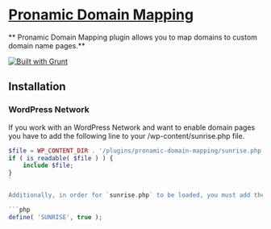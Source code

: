 # [Pronamic Domain Mapping](http://www.pronamic.eu/plugins/pronamic-domain-mapping/)

** Pronamic Domain Mapping plugin allows you to map domains to custom domain name pages.**

[![Built with Grunt](https://cdn.gruntjs.com/builtwith.png)](http://gruntjs.com/)

## Installation

### WordPress Network

If you work with an WordPress Network and want to enable domain pages you have
to add the following line to your /wp-content/sunrise.php file.

```php
$file = WP_CONTENT_DIR . '/plugins/pronamic-domain-mapping/sunrise.php'; 
if ( is_readable( $file ) ) {
	include $file;
}
`

Additionally, in order for `sunrise.php` to be loaded, you must add the following to your `wp-config.php`:

```php
define( 'SUNRISE', true );
```
